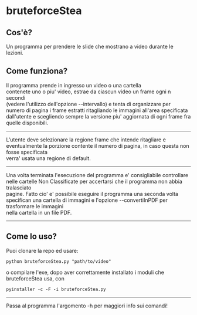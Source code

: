 # bruteforceStea


                                                                            
## Cos'è?                                                                             
                                                                            
Un programma per prendere le slide che mostrano a video durante le lezioni.       
                                                                            
## Come funziona?                                                                    
                                                                            
Il programma prende in ingresso un video o una cartella                           
contenete uno o piu' video, estrae da ciascun video un frame ogni n secondi       
(vedere l'utilizzo dell'opzione --intervallo) e tenta di organizzare per          
numero di pagina i frame estratti ritagliando le immagini all'area specificata    
dall'utente e scegliendo sempre la versione piu' aggiornata di ogni frame fra     
quelle disponibili.                                                               
                                                                            
----------------------------------------------------------------------------------
                                                                            
L'utente deve selezionare la regione frame che intende ritagliare e eventualmente 
la porzione contente il numero di pagina, in caso questa non fosse specificata    
verra' usata una regione di default.                                              
                                                                            
----------------------------------------------------------------------------------
                                                                            
Una volta terminata l'esecuzione del programma e' consigliabile controllare nelle 
cartelle Non Classificate per accertarsi che il programma non abbia tralasciato   
pagine. Fatto cio' e' possibile eseguire il programma una seconda volta specifican
una cartella di immagini e l'opzione --convertiInPDF per trasformare le immagini  
nella cartella in un file PDF.                                                    
                                                                            
----------------------------------------------------------------------------------

## Come lo uso?

Puoi clonare la repo ed usare:
```
python bruteforceStea.py "path/to/video"
```
o compilare l'exe, dopo aver correttamente installato i moduli che bruteforceStea usa, con
```
pyinstaller -c -F -i bruteforceStea.py
```
-----------------------------------------------------------------------------------

Passa al programma l'argomento -h per maggiori info sui comandi!  
